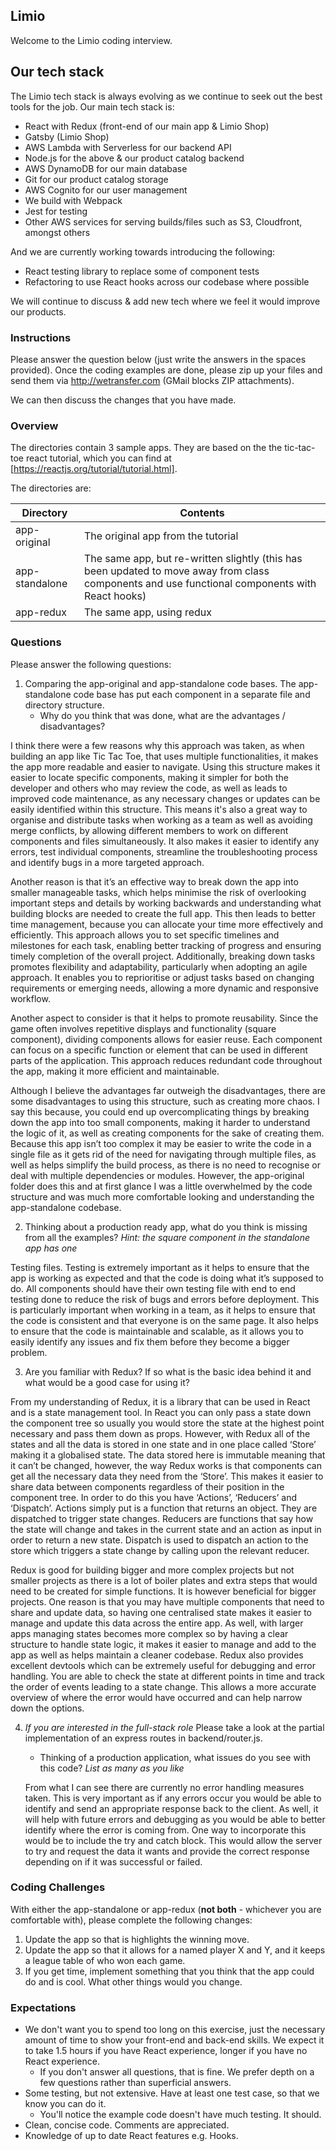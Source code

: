 ## Limio

Welcome to the Limio coding interview.

## Our tech stack

The Limio tech stack is always evolving as we continue to seek out the best tools for the job. Our main tech stack is:

  * React with Redux (front-end of our main app & Limio Shop)
  * Gatsby (Limio Shop)
  * AWS Lambda with Serverless for our backend API
  * Node.js for the above & our product catalog backend
  * AWS DynamoDB for our main database
  * Git for our product catalog storage
  * AWS Cognito for our user management
  * We build with Webpack
  * Jest for testing
  * Other AWS services for serving builds/files such as S3, Cloudfront, amongst others

And we are currently working towards introducing the following:

 * React testing library to replace some of component tests
 * Refactoring to use React hooks across our codebase where possible
 
We will continue to discuss & add new tech where we feel it would improve our products.

### Instructions

Please answer the question below (just write the answers in the spaces provided). Once the coding examples are done, please zip up your files and send them via http://wetransfer.com (GMail blocks ZIP attachments).  

We can then discuss the changes that you have made.

### Overview

The directories contain 3 sample apps. They are based on the the tic-tac-toe react tutorial, which you can find at [https://reactjs.org/tutorial/tutorial.html].

The directories are:

| Directory      | Contents    |
| ---------------|-------------| 
| app-original   | The original app from the tutorial |
| app-standalone | The same app, but re-written slightly (this has been updated to move away from class components and use functional components with React hooks) |
| app-redux      | The same app, using redux |

### Questions

Please answer the following questions:
    
1. Comparing the app-original and app-standalone code bases. The app-standalone code base has put each component in a separate file and directory structure.   
   * Why do you think that was done, what are the advantages / disadvantages?

I think there were a few reasons why this approach was taken, as when building an app like Tic Tac Toe, that uses multiple functionalities, it makes the app more readable and easier to navigate. Using this structure makes it easier to locate specific components, making it simpler for both the developer and others who may review the code, as well as leads to improved code maintenance, as any necessary changes or updates can be easily identified within this structure. This means it's also a great way to organise and distribute tasks when working as a team as well as avoiding merge conflicts, by allowing different members to work on different components and files simultaneously. It also makes it easier to identify any errors, test individual components, streamline the troubleshooting process and identify bugs in a more targeted approach.

Another reason is that it’s an effective way to break down the app into smaller manageable tasks, which helps minimise the risk of overlooking important steps and details by working backwards and understanding what building blocks are needed to create the full app. This then leads to better time management, because you can allocate your time more effectively and efficiently. This approach allows you to set specific timelines and milestones for each task, enabling better tracking of progress and ensuring timely completion of the overall project. Additionally, breaking down tasks promotes flexibility and adaptability, particularly when adopting an agile approach. It enables you to reprioritise or adjust tasks based on changing requirements or emerging needs, allowing a more dynamic and responsive workflow. 

Another aspect to consider is that it helps to promote reusability. Since the game often involves repetitive displays and functionality (square component), dividing components allows for easier reuse. Each component can focus on a specific function or element that can be used in different parts of the application. This approach reduces redundant code throughout the app, making it more efficient and maintainable.

Although I believe the advantages far outweigh the disadvantages, there are some disadvantages to using this structure, such as creating more chaos. I say this because, you could end up overcomplicating things by breaking down the app into too small components, making it harder to understand the logic of it, as well as creating components for the sake of creating them. Because this app isn’t too complex it may be easier to write the code in a single file as it gets rid of the need for navigating through multiple files, as well as helps simplify the build process, as there is no need to recognise or deal with multiple dependencies or modules. However, the app-original folder does this and at first glance I was a little overwhelmed by the code structure and was much more comfortable looking and understanding the app-standalone codebase.



2. Thinking about a production ready app, what do you think is missing from all the examples? *Hint: the square component in the standalone app has one*

Testing files. Testing is extremely important as it helps to ensure that the app is working as expected and that the code is doing what it’s supposed to do. All components should have their own testing file with end to end testing done to reduce the risk of bugs and errors before deployment. This is particularly important when working in a team, as it helps to ensure that the code is consistent and that everyone is on the same page. It also helps to ensure that the code is maintainable and scalable, as it allows you to easily identify any issues and fix them before they become a bigger problem.

3. Are you familiar with Redux? If so what is the basic idea behind it and what would be a good case for using it?

From my understanding of Redux, it is a library that can be used in React and is a state management tool. In React you can only pass a state down the component tree so usually you would store the state at the highest point necessary and pass them down as props. However, with Redux all of the states and all the data is stored in one state and in one place called ‘Store’ making it a globalised state. The data stored here is immutable meaning that it can’t be changed, however, the way Redux works is that components can get all the necessary data they need from the ‘Store’. This makes it easier to share data between components regardless of their position in the component tree. In order to do this you have ‘Actions’, ‘Reducers’ and ‘Dispatch’. Actions simply put is a function that returns an object. They are dispatched to trigger state changes. Reducers are functions that say how the state will change and takes in the current state and an action as input in order to return a new state. Dispatch is used to dispatch an action to the store which triggers a state change by calling upon the relevant reducer. 

Redux is good for building bigger and more complex projects but not smaller projects as there is a lot of boiler plates and extra steps that would need to be created for simple functions. It is however beneficial for bigger projects. One reason is that you may have multiple components that need to share and update data, so having one centralised state makes it easier to manage and update this data across the entire app. As well, with larger apps managing states becomes more complex so by having a clear structure to handle state logic, it makes it easier to manage and add to the app as well as helps maintain a cleaner codebase. Redux also provides excellent devtools which can be extremely useful for debugging and error handling. You are able to check the state at different points in time and track the order of events leading to a state change. This allows a more accurate overview of where the error would have occurred and can help narrow down the options. 


4. *If you are interested in the full-stack role* Please take a look at the partial implementation of an express routes in backend/router.js.
    * Thinking of a production application, what issues do you see with this code? *List as many as you like* 

    From what I can see there are currently no error handling measures taken. This is very important as if any errors occur you would be able to identify and send an appropriate response back to the client. As well, it will help with future errors and debugging as you would be able to better identify where the error is coming from. One way to incorporate this would be to include the try and catch block. This would allow the server to try and request the data it wants and provide the correct response depending on if it was successful or failed.


### Coding Challenges

With either the app-standalone or app-redux (**not both** - whichever you are comfortable with), please complete the following changes:

1. Update the app so that is highlights the winning move.
2. Update the app so that it allows for a named player X and Y, and it keeps a league table of who won each game.
3. If you get time, implement something that you think that the app could do and is cool. What other things would you change.

### Expectations
 * We don't want you to spend too long on this exercise, just the necessary amount of time to show your front-end and back-end skills. We expect it to take 1.5 hours if you have React experience, longer if you have no React experience. 
    * If you don't answer all questions, that is fine. We prefer depth on a few questions rather than superficial answers.
 * Some testing, but not extensive. Have at least one test case, so that we know you can do it. 
    * You'll notice the example code doesn't have much testing. It should.
 * Clean, concise code. Comments are appreciated.
 * Knowledge of up to date React features e.g. Hooks.




    
      
    
    

 





